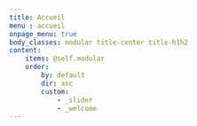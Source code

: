 ```yaml
---
title: Accueil
menu : accueil
onpage_menu: true
body_classes: modular title-center title-h1h2
content:
    items: @self.modular
    order:
        by: default
        dir: asc
        custom:
            - _slider
            - _welcome
---
```

